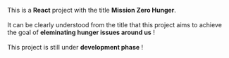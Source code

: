 This is a <b>React</b> project with the title <b>Mission Zero Hunger</b>.
<br />
<br />
It can be clearly understood from the title that this project aims to achieve the goal of <b>eleminating hunger issues around us</b> !
<br />
<br />
This project is still under <b>development phase</b> !
<br />
<br />
